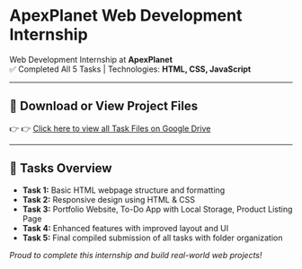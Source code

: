 # ApexPlanet Web Development Internship

Web Development Internship at **ApexPlanet**  
✅ Completed All 5 Tasks | Technologies: **HTML, CSS, JavaScript**

---

## 🔗 Download or View Project Files

👉 👉 [Click here to view all Task Files on Google Drive](https://drive.google.com/drive/folders/1npfQtWiBXB6Jrzgby-owt5acMhqkvxz1?usp=drive_link)


---


## 📁 Tasks Overview

- **Task 1:** Basic HTML webpage structure and formatting
- **Task 2:** Responsive design using HTML & CSS
- **Task 3:** Portfolio Website, To-Do App with Local Storage, Product Listing Page
- **Task 4:** Enhanced features with improved layout and UI
- **Task 5:** Final compiled submission of all tasks with folder organization


*Proud to complete this internship and build real-world web projects!*

